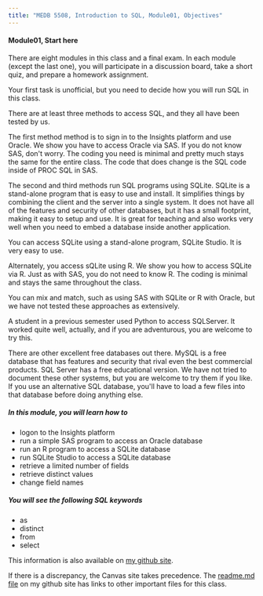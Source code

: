 ```yaml
---
title: "MEDB 5508, Introduction to SQL, Module01, Objectives"
---
```


#### Module01, Start here

There are eight modules in this class and a final exam. In each module (except the last one), you will participate in a discussion board, take a short quiz, and prepare a homework assignment.

Your first task is unofficial, but you need to decide how you will run SQL in this class.

There are at least three methods to access SQL, and they all have been tested by us.

The first method method is to sign in to the Insights platform and use Oracle. We show you have to access Oracle via SAS. If you do not know SAS, don't worry. The coding you need is minimal and pretty much stays the same for the entire class. The code that does change is the SQL code inside of PROC SQL in SAS.

The second and third methods run SQL programs using SQLite. SQLite is a stand-alone program that is easy to use and install. It simplifies things by combining the client and the server into a single system. It does not have all of the features and security of other databases, but it has a small footprint, making it easy to setup and use. It is great for teaching and also works very well when you need to embed a database inside another application.

You can access SQLite using a stand-alone program, SQLite Studio. It is very easy to use.

Alternately, you access sQLite using R. We show you how to access SQLite via R. Just as with SAS, you do not need to know R. The coding is minimal and stays the same throughout the class.

You can mix and match, such as using SAS with SQLite or R with Oracle, but we have not tested these approaches as extensively.

A student in a previous semester used Python to access SQLServer. It worked quite well, actually, and if you are adventurous, you are welcome to try this.

There are other excellent free databases out there. MySQL is a free database that has features and security that rival even the best commercial products. SQL Server has a free educational version. We have not tried to document these other systems, but you are welcome to try them if you like. If you use an alternative SQL database, you'll have to load a few files into that database before doing anything else.

##### In this module, you will learn how to

+ logon to the Insights platform
+ run a simple SAS program to access an Oracle database
+ run an R program to access a SQLite database
+ run SQLite Studio to access a SQLite database
+ retrieve a limited number of fields
+ retrieve distinct values
+ change field names

##### You will see the following SQL keywords

+ as
+ distinct
+ from
+ select

This information is also available on [my github site][thisf].

If there is a discrepancy, the Canvas site takes precedence. The [readme.md file][mygit] on my github site has links to other important files for this class.

<!---my git--->
[thisf]: https://github.com/pmean/introduction-to-sql/blob/master/modules/5508-01-objectives.md
[mygit]: https://github.com/pmean/introduction-to-sql/blob/master/README.md


